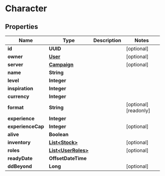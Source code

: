 

# Character

## Properties

Name | Type | Description | Notes
------------ | ------------- | ------------- | -------------
**id** | **UUID** |  |  [optional]
**owner** | [**User**](User.md) |  |  [optional]
**server** | [**Campaign**](Campaign.md) |  |  [optional]
**name** | **String** |  | 
**level** | **Integer** |  | 
**inspiration** | **Integer** |  | 
**currency** | **Integer** |  | 
**format** | **String** |  |  [optional] [readonly]
**experience** | **Integer** |  | 
**experienceCap** | **Integer** |  |  [optional]
**alive** | **Boolean** |  | 
**inventory** | [**List&lt;Stock&gt;**](Stock.md) |  |  [optional]
**roles** | [**List&lt;UserRoles&gt;**](UserRoles.md) |  |  [optional]
**readyDate** | **OffsetDateTime** |  | 
**ddBeyond** | **Long** |  |  [optional]




